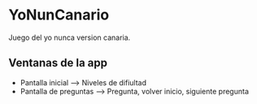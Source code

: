 YoNunCanario
================================================================================

  Juego del yo nunca version canaria.

Ventanas de la app
--------------------------------------------------------------------------------

  - Pantalla inicial --> Niveles de difiultad
  - Pantalla de preguntas --> Pregunta, volver inicio, siguiente pregunta

